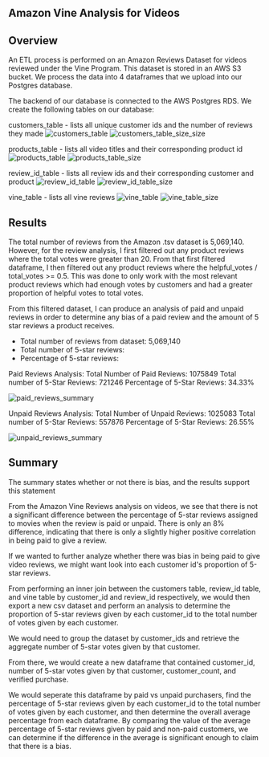 ## Amazon Vine Analysis for Videos

## Overview
An ETL process is performed on an Amazon Reviews Dataset for videos reviewed under the Vine Program. This dataset is stored in an AWS S3 bucket. We process the data into 4 dataframes that we upload into our Postgres database. 

The backend of our database is connected to the AWS Postgres RDS. We create the following tables on our database:

customers_table - lists all unique customer ids and the number of reviews they made
![customers_table]()
![customers_table_size_size]()

products_table - lists all video titles and their corresponding product id
![products_table]()
![products_table_size]()

review_id_table - lists all review ids and their corresponding customer and product
![review_id_table]()
![review_id_table_size]()

vine_table - lists all vine reviews
![vine_table]()
![vine_table_size]()

## Results
The total number of reviews from the Amazon .tsv dataset is 5,069,140.
However, for the review analysis, I first filtered out any product reviews where the total votes were greater than 20. From that first filtered dataframe, I then filtered out any product reviews where the helpful_votes / total_votes >= 0.5. This was done to only work with the most relevant product reviews which had enough votes by customers and had a greater proportion of helpful votes to total votes.

From this filtered dataset, I can produce an analysis of paid and unpaid reviews in order to determine any bias of a paid review and the amount of 5 star reviews a product receives.

- Total number of reviews from dataset: 5,069,140
- Total number of 5-star reviews: 
- Percentage of 5-star reviews: 

Paid Reviews Analysis:
Total Number of Paid Reviews: 1075849
Total number of 5-Star Reviews: 721246
Percentage of 5-Star Reviews: 34.33%

![paid_reviews_summary]()

Unpaid Reviews Analysis:
Total Number of Unpaid Reviews: 1025083
Total number of 5-Star Reviews: 557876
Percentage of 5-Star Reviews: 26.55%

![unpaid_reviews_summary]()

## Summary
The summary states whether or not there is bias, and the results support this statement

From the Amazon Vine Reviews analysis on videos, we see that there is not a significant difference between the percentage of 5-star reviews assigned to movies when the review is paid or unpaid. There is only an 8% difference, indicating that there is only a slightly higher positive correlation in being paid to give a review.

If we wanted to further analyze whether there was bias in being paid to give video reviews, we might want look into each customer id's proportion of 5-star reviews.

From performing an inner join between the customers table, review_id table, and vine table by customer_id and review_id respectively, we would then export a new csv dataset and perform an analysis to determine the proportion of 5-star reviews given by each customer_id to the total number of votes given by each customer.

We would need to group the dataset by customer_ids and retrieve the aggregate number of 5-star votes given by that customer.

From there, we would create a new dataframe that contained customer_id, number of 5-star votes given by that customer, customer_count, and verified purchase.

We would seperate this dataframe by paid vs unpaid purchasers, find the percentage of 5-star reviews given by each customer_id to the total number of votes given by each customer, and then determine the overall average percentage from each dataframe. By comparing the value of the average percentage of 5-star reviews given by paid and non-paid customers, we can determine if the difference in the average is significant enough to claim that there is a bias. 